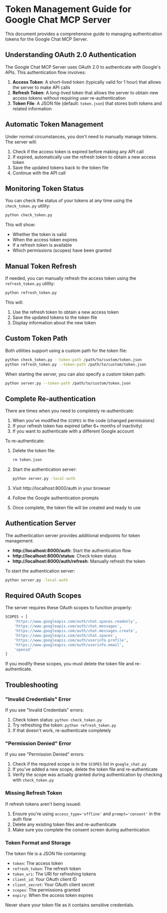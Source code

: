 # Token Management Guide for Google Chat MCP Server

This document provides a comprehensive guide to managing authentication tokens for the Google Chat MCP Server.

## Understanding OAuth 2.0 Authentication

The Google Chat MCP Server uses OAuth 2.0 to authenticate with Google's APIs. This authentication flow involves:

1. **Access Token**: A short-lived token (typically valid for 1 hour) that allows the server to make API calls
2. **Refresh Token**: A long-lived token that allows the server to obtain new access tokens without requiring user re-authentication
3. **Token File**: A JSON file (default: `token.json`) that stores both tokens and related information

## Automatic Token Management

Under normal circumstances, you don't need to manually manage tokens. The server will:

1. Check if the access token is expired before making any API call
2. If expired, automatically use the refresh token to obtain a new access token
3. Save the updated tokens back to the token file
4. Continue with the API call

## Monitoring Token Status

You can check the status of your tokens at any time using the `check_token.py` utility:

```bash
python check_token.py
```

This will show:
- Whether the token is valid
- When the access token expires
- If a refresh token is available
- Which permissions (scopes) have been granted

## Manual Token Refresh

If needed, you can manually refresh the access token using the `refresh_token.py` utility:

```bash
python refresh_token.py
```

This will:
1. Use the refresh token to obtain a new access token
2. Save the updated tokens to the token file
3. Display information about the new token

## Custom Token Path

Both utilities support using a custom path for the token file:

```bash
python check_token.py --token-path /path/to/custom/token.json
python refresh_token.py --token-path /path/to/custom/token.json
```

When starting the server, you can also specify a custom token path:

```bash
python server.py --token-path /path/to/custom/token.json
```

## Complete Re-authentication

There are times when you need to completely re-authenticate:

1. When you've modified the `SCOPES` in the code (changed permissions)
2. If your refresh token has expired (after 6+ months of inactivity)
3. If you want to authenticate with a different Google account

To re-authenticate:

1. Delete the token file:
   ```bash
   rm token.json
   ```

2. Start the authentication server:
   ```bash
   python server.py -local-auth
   ```

3. Visit http://localhost:8000/auth in your browser
   
4. Follow the Google authentication prompts
   
5. Once complete, the token file will be created and ready to use

## Authentication Server

The authentication server provides additional endpoints for token management:

- **http://localhost:8000/auth**: Start the authentication flow
- **http://localhost:8000/status**: Check token status
- **http://localhost:8000/auth/refresh**: Manually refresh the token

To start the authentication server:

```bash
python server.py -local-auth
```

## Required OAuth Scopes

The server requires these OAuth scopes to function properly:

```python
SCOPES = [
    'https://www.googleapis.com/auth/chat.spaces.readonly',
    'https://www.googleapis.com/auth/chat.messages',
    'https://www.googleapis.com/auth/chat.messages.create',
    'https://www.googleapis.com/auth/chat.spaces',
    'https://www.googleapis.com/auth/userinfo.profile',
    'https://www.googleapis.com/auth/userinfo.email',
    'openid'
]
```

If you modify these scopes, you must delete the token file and re-authenticate.

## Troubleshooting

### "Invalid Credentials" Error

If you see "Invalid Credentials" errors:

1. Check token status: `python check_token.py`
2. Try refreshing the token: `python refresh_token.py`
3. If that doesn't work, re-authenticate completely

### "Permission Denied" Error

If you see "Permission Denied" errors:

1. Check if the required scope is in the `SCOPES` list in `google_chat.py`
2. If you've added a new scope, delete the token file and re-authenticate
3. Verify the scope was actually granted during authentication by checking with `check_token.py`

### Missing Refresh Token

If refresh tokens aren't being issued:

1. Ensure you're using `access_type='offline'` and `prompt='consent'` in the auth flow
2. Delete any existing token files and re-authenticate
3. Make sure you complete the consent screen during authentication

### Token Format and Storage

The token file is a JSON file containing:

- `token`: The access token
- `refresh_token`: The refresh token
- `token_uri`: The URI for refreshing tokens
- `client_id`: Your OAuth client ID
- `client_secret`: Your OAuth client secret
- `scopes`: The permissions granted
- `expiry`: When the access token expires

Never share your token file as it contains sensitive credentials. 